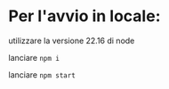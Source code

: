 # Per l'avvio in locale:

utilizzare la versione 22.16 di node

lanciare `npm i`

lanciare `npm start`